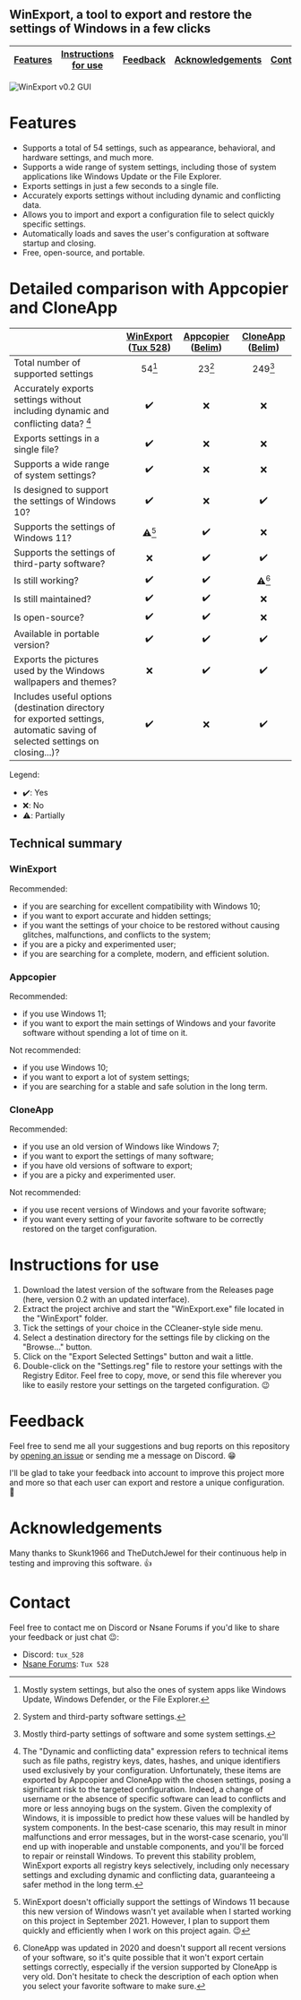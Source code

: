 ## WinExport, a tool to export and restore the settings of Windows in a few clicks

| [Features](#features) | [Instructions for use](#instructions-for-use) | [Feedback](#feedback) | [Acknowledgements](#acknowledgements) | [Contact](#contact) |
| :--: | :--: | :--: | :--: | :--: |

![WinExport v0.2 GUI](https://github.com/Tux528/WinExport/assets/155831438/55e45c4d-8ee0-4280-9296-a5d2244c0865)

# Features

- Supports a total of 54 settings, such as appearance, behavioral, and hardware settings, and much more.
- Supports a wide range of system settings, including those of system applications like Windows Update or the File Explorer.
- Exports settings in just a few seconds to a single file.
- Accurately exports settings without including dynamic and conflicting data.
- Allows you to import and export a configuration file to select quickly specific settings.
- Automatically loads and saves the user's configuration at software startup and closing.
- Free, open-source, and portable.

# Detailed comparison with Appcopier and CloneApp
| | **[WinExport](https://github.com/Tux528/WinExport)<br>([Tux 528](https://github.com/Tux528))** | **[Appcopier](https://github.com/builtbybel/Appcopier) ([Belim](https://github.com/Belim))** | **[CloneApp](https://github.com/builtbybel/CloneApp) ([Belim](https://github.com/Belim))** |
| :--- | :--: | :--: | :--: |
| Total number of supported settings | 54[^1] | 23[^2] | 249[^3] |
| Accurately exports settings without including dynamic and conflicting data? [^4] | ✔️ | ❌ | ❌ |
| Exports settings in a single file? | ✔️ | ❌ | ❌ |
| Supports a wide range of system settings? | ✔️ | ❌ | ❌ |
| Is designed to support the settings of Windows 10? | ✔️ | ❌ | ✔️ |
| Supports the settings of Windows 11? | ⚠️[^5] | ✔️ | ❌ |
| Supports the settings of third-party software? | ❌ | ✔️ | ✔️ |
| Is still working? | ✔️ | ✔️ | ⚠️[^6] |
| Is still maintained? | ✔️ | ✔️ | ❌ |
| Is open-source? | ✔️ | ✔️ | ❌ |
| Available in portable version? | ✔️ | ✔️ | ✔️ |
| Exports the pictures used by the Windows wallpapers and themes? | ❌ | ✔️ | ✔️ |
| Includes useful options (destination directory for exported settings, automatic saving of selected settings on closing...)? | ✔️ | ❌ | ✔️ |

Legend:

- ✔️: Yes
- ❌: No
- ⚠️: Partially

[^1]: Mostly system settings, but also the ones of system apps like Windows Update, Windows Defender, or the File Explorer.

[^2]: System and third-party software settings.

[^3]: Mostly third-party settings of software and some system settings.

[^4]: The "Dynamic and conflicting data" expression refers to technical items such as file paths, registry keys, dates, hashes, and unique identifiers used exclusively by your configuration. Unfortunately, these items are exported by Appcopier and CloneApp with the chosen settings, posing a significant risk to the targeted configuration. Indeed, a change of username or the absence of specific software can lead to conflicts and more or less annoying bugs on the system. Given the complexity of Windows, it is impossible to predict how these values will be handled by system components. In the best-case scenario, this may result in minor malfunctions and error messages, but in the worst-case scenario, you'll end up with inoperable and unstable components, and you'll be forced to repair or reinstall Windows. To prevent this stability problem, WinExport exports all registry keys selectively, including only necessary settings and excluding dynamic and conflicting data, guaranteeing a safer method in the long term.

[^5]: WinExport doesn't officially support the settings of Windows 11 because this new version of Windows wasn't yet available when I started working on this project in September 2021. However, I plan to support them quickly and efficiently when I work on this project again. 😉

[^6]: CloneApp was updated in 2020 and doesn't support all recent versions of your software, so it's quite possible that it won't export certain settings correctly, especially if the version supported by CloneApp is very old. Don't hesitate to check the description of each option when you select your favorite software to make sure.

## Technical summary

### WinExport

Recommended:

- if you are searching for excellent compatibility with Windows 10;
- if you want to export accurate and hidden settings;
- if you want the settings of your choice to be restored without causing glitches, malfunctions, and conflicts to the system;
- if you are a picky and experimented user;
- if you are searching for a complete, modern, and efficient solution.

### Appcopier

Recommended:

- if you use Windows 11;
- if you want to export the main settings of Windows and your favorite software without spending a lot of time on it.

Not recommended:

- if you use Windows 10;
- if you want to export a lot of system settings;
- if you are searching for a stable and safe solution in the long term.

### CloneApp

Recommended:

- if you use an old version of Windows like Windows 7;
- if you want to export the settings of many software;
- if you have old versions of software to export;
- if you are a picky and experimented user.

Not recommended:

- if you use recent versions of Windows and your favorite software;
- if you want every setting of your favorite software to be correctly restored on the target configuration.

# Instructions for use

1. Download the latest version of the software from the Releases page (here, version 0.2 with an updated interface).
2. Extract the project archive and start the "WinExport.exe" file located in the "WinExport" folder.
3. Tick the settings of your choice in the CCleaner-style side menu.
4. Select a destination directory for the settings file by clicking on the "Browse..." button.
5. Click on the "Export Selected Settings" button and wait a little.
6. Double-click on the "Settings.reg" file to restore your settings with the Registry Editor. Feel free to copy, move, or send this file wherever you like to easily restore your settings on the targeted configuration. 😉

# Feedback

Feel free to send me all your suggestions and bug reports on this repository by [opening an issue](https://github.com/Tux528/WinExport/issues/new/choose) or sending me a message on Discord. 😁

I'll be glad to take your feedback into account to improve this project more and more so that each user can export and restore a unique configuration. 🤝

# Acknowledgements

Many thanks to Skunk1966 and TheDutchJewel for their continuous help in testing and improving this software. 👍

# Contact

Feel free to contact me on Discord or Nsane Forums if you'd like to share your feedback or just chat 😉:

- Discord: `tux_528`
- [Nsane Forums](https://nsaneforums.com/profile/105674-tux-528/): `Tux 528`

